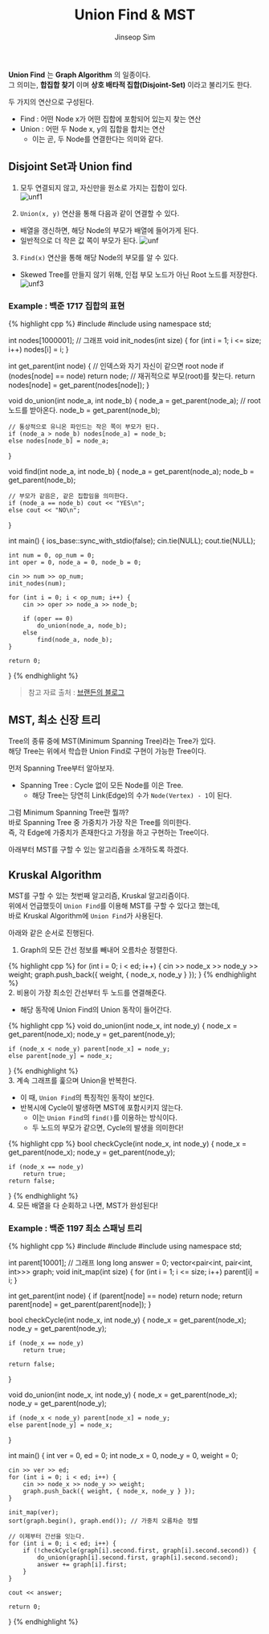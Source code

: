 ﻿---
layout: post
title: "Union Find & MST"
categories: Algorithm
tags: [cpp]
author:
  - Jinseop Sim
---
__Union Find__ 는 __Graph Algorithm__ 의 일종이다.  
그 의미는, __합집합 찾기__ 이며 __상호 배타적 집합(Disjoint-Set)__ 이라고 불리기도 한다.  

두 가지의 연산으로 구성된다.  
- Find : 어떤 Node x가 어떤 집합에 포함되어 있는지 찾는 연산
- Union : 어떤 두 Node x, y의 집합을 합치는 연산
  - 이는 곧, 두 Node를 연결한다는 의미와 같다.

## Disjoint Set과 Union find
1. 모두 연결되지 않고, 자신만을 원소로 가지는 집합이 있다.  
![unf1](https://user-images.githubusercontent.com/71700079/213406867-7a0c036e-a313-400c-9700-2e42a8963fea.png)  

2. ```Union(x, y)``` 연산을 통해 다음과 같이 연결할 수 있다.
  - 배열을 갱신하면, 해당 Node의 부모가 배열에 들어가게 된다.
  - 일반적으로 더 작은 값 쪽이 부모가 된다. 
![unf](https://user-images.githubusercontent.com/71700079/213406905-0dba012c-087e-47d2-9691-7558965a3b7a.png)  

3. ```Find(x)``` 연산을 통해 해당 Node의 부모를 알 수 있다.
  - Skewed Tree를 만들지 않기 위해, 인접 부모 노드가 아닌 Root 노드를 저장한다.  
![unf3](https://user-images.githubusercontent.com/71700079/213406949-f74a9205-d6d2-41f1-bbbb-cea6293d0824.png)  

### Example : 백준 1717 집합의 표현
{% highlight cpp %}
#include <iostream>
#include <vector>
using namespace std;

int nodes[1000001]; // 그래프
void init_nodes(int size) {
	for (int i = 1; i <= size; i++)
		nodes[i] = i;
}

int get_parent(int node) {
	// 인덱스와 자기 자신이 같으면 root node
	if (nodes[node] == node) return node;
	// 재귀적으로 부모(root)를 찾는다.
	return nodes[node] = get_parent(nodes[node]);
}

void do_union(int node_a, int node_b) {
	node_a = get_parent(node_a); // root 노드를 받아온다.
	node_b = get_parent(node_b);

	// 통상적으로 유니온 파인드는 작은 쪽이 부모가 된다.
	if (node_a > node_b) nodes[node_a] = node_b;
	else nodes[node_b] = node_a;
}

void find(int node_a, int node_b) {
	node_a = get_parent(node_a);
	node_b = get_parent(node_b);

	// 부모가 같음은, 같은 집합임을 의미한다.
	if (node_a == node_b) cout << "YES\n";
	else cout << "NO\n";
}

int main() {
	ios_base::sync_with_stdio(false);
	cin.tie(NULL);
	cout.tie(NULL);

	int num = 0, op_num = 0;
	int oper = 0, node_a = 0, node_b = 0;

	cin >> num >> op_num;
	init_nodes(num);

	for (int i = 0; i < op_num; i++) {
		cin >> oper >> node_a >> node_b;

		if (oper == 0)
			do_union(node_a, node_b);
		else
			find(node_a, node_b);
	}

	return 0;
}
{% endhighlight %}

> 참고 자료 출처 : [브랜든의 블로그](https://brenden.tistory.com/33)

## MST, 최소 신장 트리
Tree의 종류 중에 MST(Minimum Spanning Tree)라는 Tree가 있다.  
해당 Tree는 위에서 학습한 Union Find로 구현이 가능한 Tree이다.  

먼저 Spanning Tree부터 알아보자.  
- Spanning Tree : Cycle 없이 모든 Node를 이은 Tree.
  - 해당 Tree는 당연히 Link(Edge)의 수가 ```Node(Vertex) - 1```이 된다.

그럼 Minimum Spanning Tree란 뭘까?  
바로 Spanning Tree 중 가중치가 가장 작은 Tree를 의미한다.  
즉, 각 Edge에 가중치가 존재한다고 가정을 하고 구현하는 Tree이다.  

아래부터 MST를 구할 수 있는 알고리즘을 소개하도록 하겠다.  
## Kruskal Algorithm
MST를 구할 수 있는 첫번째 알고리즘, Kruskal 알고리즘이다.  
위에서 언급했듯이 ```Union Find```를 이용해 MST를 구할 수 있다고 했는데,  
바로 Kruskal Algorithm에 ```Union Find```가 사용된다.  

아래와 같은 순서로 진행된다.  
1. Graph의 모든 간선 정보를 빼내어 오름차순 정렬한다.

{% highlight cpp %}
for (int i = 0; i < ed; i++) {
	cin >> node_x >> node_y >> weight;
	graph.push_back({ weight, { node_x, node_y } });
}
{% endhighlight %}  
2. 비용이 가장 최소인 간선부터 두 노드를 연결해준다.
  - 해당 동작에 Union Find의 Union 동작이 들어간다.

{% highlight cpp %}
void do_union(int node_x, int node_y) {
	node_x = get_parent(node_x);
	node_y = get_parent(node_y);

	if (node_x < node_y) parent[node_x] = node_y;
	else parent[node_y] = node_x;
}
{% endhighlight %}  
3. 계속 그래프를 훑으며 Union을 반복한다.
  - 이 때, ```Union Find```의 특징적인 동작이 보인다.
  - 반복시에 Cycle이 발생하면 MST에 포함시키지 않는다.
    - 이는 ```Union Find```의 ```find()```를 이용하는 방식이다.
    - 두 노드의 부모가 같으면, Cycle의 발생을 의미한다!

{% highlight cpp %}
bool checkCycle(int node_x, int node_y) {
	node_x = get_parent(node_x);
	node_y = get_parent(node_y);

	if (node_x == node_y)
		return true;
	return false;
}
{% endhighlight %}  
4. 모든 배열을 다 순회하고 나면, MST가 완성된다!

### Example : 백준 1197 최소 스패닝 트리
{% highlight cpp %}
#include <iostream>
#include <vector>
#include <algorithm>
using namespace std;

int parent[10001]; // 그래프
long long answer = 0;
vector<pair<int, pair<int, int>>> graph;
void init_map(int size) {
	for (int i = 1; i <= size; i++)
		parent[i] = i;
}

int get_parent(int node) {
	if (parent[node] == node) return node;
	return parent[node] = get_parent(parent[node]);
}

bool checkCycle(int node_x, int node_y) {
	node_x = get_parent(node_x);
	node_y = get_parent(node_y);

	if (node_x == node_y)
		return true;

	return false;
}

void do_union(int node_x, int node_y) {
	node_x = get_parent(node_x);
	node_y = get_parent(node_y);

	if (node_x < node_y) parent[node_x] = node_y;
	else parent[node_y] = node_x;
}

int main() {
	int ver = 0, ed = 0;
	int node_x = 0, node_y = 0, weight = 0;

	cin >> ver >> ed;
	for (int i = 0; i < ed; i++) {
		cin >> node_x >> node_y >> weight;
		graph.push_back({ weight, { node_x, node_y } });
	}

	init_map(ver);
	sort(graph.begin(), graph.end()); // 가중치 오름차순 정렬

	// 이제부터 간선을 잇는다.
	for (int i = 0; i < ed; i++) {
		if (!checkCycle(graph[i].second.first, graph[i].second.second)) {
			do_union(graph[i].second.first, graph[i].second.second);
			answer += graph[i].first;
		}
	}

	cout << answer;

	return 0;
}
{% endhighlight %}
